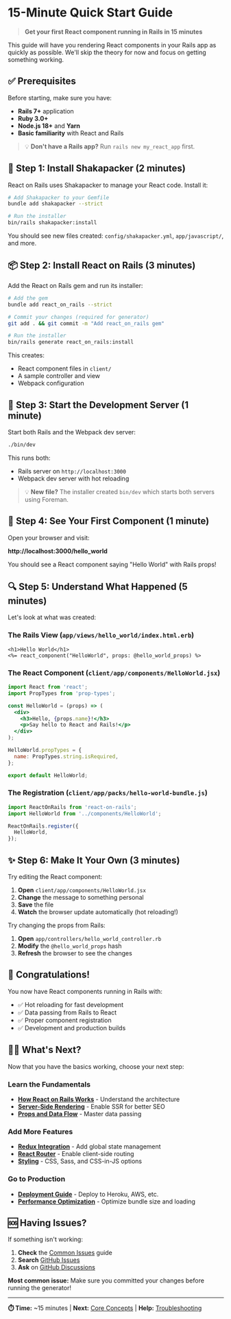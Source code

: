 # 15-Minute Quick Start Guide

> **Get your first React component running in Rails in 15 minutes**

This guide will have you rendering React components in your Rails app as quickly as possible. We'll skip the theory for now and focus on getting something working.

## ✅ Prerequisites

Before starting, make sure you have:

- **Rails 7+** application
- **Ruby 3.0+**
- **Node.js 18+** and **Yarn**
- **Basic familiarity** with React and Rails

> 💡 **Don't have a Rails app?** Run `rails new my_react_app` first.

## 🚀 Step 1: Install Shakapacker (2 minutes)

React on Rails uses Shakapacker to manage your React code. Install it:

```bash
# Add Shakapacker to your Gemfile
bundle add shakapacker --strict

# Run the installer
bin/rails shakapacker:install
```

You should see new files created: `config/shakapacker.yml`, `app/javascript/`, and more.

## 📦 Step 2: Install React on Rails (3 minutes)

Add the React on Rails gem and run its installer:

```bash
# Add the gem
bundle add react_on_rails --strict

# Commit your changes (required for generator)
git add . && git commit -m "Add react_on_rails gem"

# Run the installer
bin/rails generate react_on_rails:install
```

This creates:

- React component files in `client/`
- A sample controller and view
- Webpack configuration

## 🎯 Step 3: Start the Development Server (1 minute)

Start both Rails and the Webpack dev server:

```bash
./bin/dev
```

This runs both:

- Rails server on `http://localhost:3000`
- Webpack dev server with hot reloading

> 💡 **New file?** The installer created `bin/dev` which starts both servers using Foreman.

## 🎉 Step 4: See Your First Component (1 minute)

Open your browser and visit:

**http://localhost:3000/hello_world**

You should see a React component saying "Hello World" with Rails props!

## 🔍 Step 5: Understand What Happened (5 minutes)

Let's look at what was created:

### The Rails View (`app/views/hello_world/index.html.erb`)

```erb
<h1>Hello World</h1>
<%= react_component("HelloWorld", props: @hello_world_props) %>
```

### The React Component (`client/app/components/HelloWorld.jsx`)

```jsx
import React from 'react';
import PropTypes from 'prop-types';

const HelloWorld = (props) => (
  <div>
    <h3>Hello, {props.name}!</h3>
    <p>Say hello to React and Rails!</p>
  </div>
);

HelloWorld.propTypes = {
  name: PropTypes.string.isRequired,
};

export default HelloWorld;
```

### The Registration (`client/app/packs/hello-world-bundle.js`)

```javascript
import ReactOnRails from 'react-on-rails';
import HelloWorld from '../components/HelloWorld';

ReactOnRails.register({
  HelloWorld,
});
```

## ✨ Step 6: Make It Your Own (3 minutes)

Try editing the React component:

1. **Open** `client/app/components/HelloWorld.jsx`
2. **Change** the message to something personal
3. **Save** the file
4. **Watch** the browser update automatically (hot reloading!)

Try changing the props from Rails:

1. **Open** `app/controllers/hello_world_controller.rb`
2. **Modify** the `@hello_world_props` hash
3. **Refresh** the browser to see the changes

## 🎊 Congratulations!

You now have React components running in Rails with:

- ✅ Hot reloading for fast development
- ✅ Data passing from Rails to React
- ✅ Proper component registration
- ✅ Development and production builds

## 🚶‍♂️ What's Next?

Now that you have the basics working, choose your next step:

### Learn the Fundamentals

- **[How React on Rails Works](../guides/fundamentals/how-it-works.md)** - Understand the architecture
- **[Server-Side Rendering](../guides/fundamentals/server-rendering.md)** - Enable SSR for better SEO
- **[Props and Data Flow](../guides/fundamentals/props.md)** - Master data passing

### Add More Features

- **[Redux Integration](../guides/state-management/redux.md)** - Add global state management
- **[React Router](../guides/routing/react-router.md)** - Enable client-side routing
- **[Styling](../guides/styling/README.md)** - CSS, Sass, and CSS-in-JS options

### Go to Production

- **[Deployment Guide](../guides/deployment/README.md)** - Deploy to Heroku, AWS, etc.
- **[Performance Optimization](../guides/performance/README.md)** - Optimize bundle size and loading

## 🆘 Having Issues?

If something isn't working:

1. **Check** the [Common Issues](../troubleshooting/common-issues.md) guide
2. **Search** [GitHub Issues](https://github.com/shakacode/react_on_rails/issues)
3. **Ask** on [GitHub Discussions](https://github.com/shakacode/react_on_rails/discussions)

**Most common issue:** Make sure you committed your changes before running the generator!

---

**⏱️ Time:** ~15 minutes | **Next:** [Core Concepts](../guides/fundamentals/README.md) | **Help:** [Troubleshooting](../troubleshooting/README.md)
